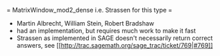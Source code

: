=  MatrixWindow_mod2_dense i.e. Strassen for this type =
 * Martin Albrecht, William Stein, Robert Bradshaw
 * had an implementation, but requires much work to make it fast
 * Strassen as implemented in SAGE doesn't necessarily return correct answers, see [[http://trac.sagemath.org/sage_trac/ticket/769|#769]]
 
